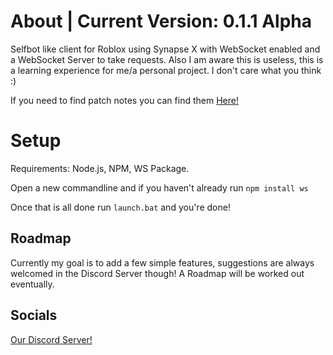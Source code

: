 # About | Current Version: 0.1.1 Alpha

Selfbot like client for Roblox using Synapse X with WebSocket enabled and a WebSocket Server to take requests. Also I am aware this is useless, this is a learning experience for me/a personal project. I don't care what you think :)

If you need to find patch notes you can find them [Here!](PATCH_NOTES.md)

# Setup

Requirements: Node.js, NPM, WS Package.

Open a new commandline and if you haven't already run `npm install ws`

Once that is all done run `launch.bat` and you're done!

## Roadmap

Currently my goal is to add a few simple features, suggestions are always welcomed in the Discord Server though! A Roadmap will be worked out eventually.

## Socials
[Our Discord Server!](https://discord.gg/8aSwnfRPAn)

